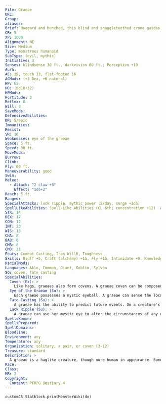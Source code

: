 ```yaml
---
File: Graeae
URL: 
Group: 
aliases: 
Brief: Haggard and hunched, this blind and snaggletoothed crone guides herself by a gruesomely bloated eyeball she clutches in her claws.
CR: 5
XP: 1600
Alignment: NE
Size: Medium
Type: monstrous humanoid
SubType: (evil, mythic)
Initiative: 3
Senses: blindsense 30 ft., darkvision 60 ft.; Perception +10
Aura: 
AC: 19, touch 13, flat-footed 16
ACMods: (+3 Dex, +6 natural)
HP: 65
HD: (6d10+32)
HPMods: 
Fortitude: 3
Reflex: 8
Will: 8
SaveMods: 
DefensiveAbilities: 
DR: 5/epic
Immunities: 
Resist: 
SR: 16
Weaknesses: eye of the graeae
Space: 5 ft.
Speed: 30 ft.
MoveMods: 
Burrow: 
Climb: 
Fly: 60 ft.
Maneuverability: good
Swim: 
Melee: 
  - Attack: "2 claw +8"
    Effect: "1d6+2"
Reach: 5 ft.
Ranged: 
SpecialAttacks: luck ripple, mythic power (2/day, surge +1d6)
SpellLikeAbilities: Spell-Like Abilities (CL 6th; concentration +12)  At Will-arcane sight, fly, undetectable alignment  5/day-ill omenAPG (DC 17)  3/day-augury, enthrall (DC 18), feast of ashesAPG (DC 18)  1/day-ray of exhaustion (DC 19)
STR: 14
DEX: 17
CON: 12
INT: 23
WIS: 13
CHA: 8
BAB: 6
CMB: 8
CMD: 21
Feats: Combat Casting, Iron WillM, Toughness
Skills: Bluff +5, Craft (alchemy) +15, Fly +15, Intimidate +8, Knowledge (arcana) +12, Perception +10, Spellcraft +12, Stealth +12, Survival +10, Use Magic Device +5
RacialMods: 
Languages: Aklo, Common, Giant, Goblin, Sylvan
SQ: coven, fate casting
SpecialAbilities:
  Coven (Ex): >
    Like hags, graeaes also form covens. A graeae coven can be composed entirely of graeaes, or could or include hags or witches with the coven hex. A hag or witch with the coven hex counts as a graeae for purposes of joining a graeae's coven. Likewise, a graeae counts as a hag for purposes of joining a hag's coven.
  Eye of the Graeae (Su): >
    Each graeae possesses a mystic eyeball. A graeae can sense the location of her eyeball from anywhere on the same plane. She must remain within 30 feet of her eyeball or she becomes completely blind and cannot use any of her spell-like or supernatural abilities. The eyeball only works for its graeae. If a graeae is slain, her mystic eye instantly turns to dust.
  Fate Casting (Su): >
    A graeae has the ability to predict future events. On a creature's request, a graeae can expend a use of mythic power as a full-round action to answer a single question as if by the divination spell.
  Luck Ripple (Su): >
    A graeae can use her mystic eye to alter the circumstances of any creature within 30 feet. As a swift action, she can cast her eye on a single creature, causing the target to take a -2 penalty or gain a +2 bonus to one of the following (graeae's choice): AC, ability checks, attack rolls, saving throws, or skill checks. A successful DC 19 Will save negates the effect, which otherwise lasts for 1d6 rounds. This is a mind-affecting gaze effect. The DC of the save is Intelligence-based.
SpellsKnown: 
SpellsPrepared: 
SpellDomains: 
Bloodline: 
Environment: any
Temperature: any
Organization: solitary, a pair, or coven (3-12)
Treasure: standard
Description: >
  A graeae is a haglike creature, though more human in appearance. Some describe them as emissaries of the gods, while others believe graeaes to be physical manifestations of fate.  GRAEAE COVEN  Whenever three or more graeaes of the same coven are within 10 feet of one another, they can work together to use any of the following spell-like abilities: clairaudience/clairvoyance, commune, contact other plane, speak with dead, and tongues. All three graeaes must spend a full-round action to take part in this form of cooperative magic. All coven spell-like abilities are CL 9th (or at the highest caster level available to the most powerful graeaes in the coven).
Race: 
Class: 
MR: 2
Copyright:
  Content: PFRPG Bestiary 4
---
```

```dataviewjs
customJS.Statblock.printMonsterWiki(dv)
```
